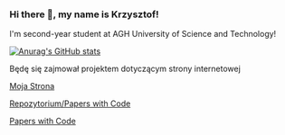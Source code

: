 ### Hi there 👋, my name is Krzysztof!

I'm second-year student at AGH University of Science and Technology!

[![Anurag's GitHub stats](https://github-readme-stats.vercel.app/api?username=Vexer89)](https://github.com/anuraghazra/github-readme-stats)


Będę się zajmował projektem dotyczącym strony internetowej

[Moja Strona](https://vexer89.github.io/)

[Repozytorium/Papers with Code](https://github.com/Vexer89/models)

[Papers with Code](https://github.com/tensorflow/models)

<!--
**Vexer89/Vexer89** is a ✨ _special_ ✨ repository because its `README.md` (this file) appears on your GitHub profile.

Here are some ideas to get you started:

- 🔭 I’m currently working on ...
- 🌱 I’m currently learning ...
- 👯 I’m looking to collaborate on ...
- 🤔 I’m looking for help with ...
- 💬 Ask me about ...
- 📫 How to reach me: ...
- 😄 Pronouns: ...
- ⚡ Fun fact: ...
-->
